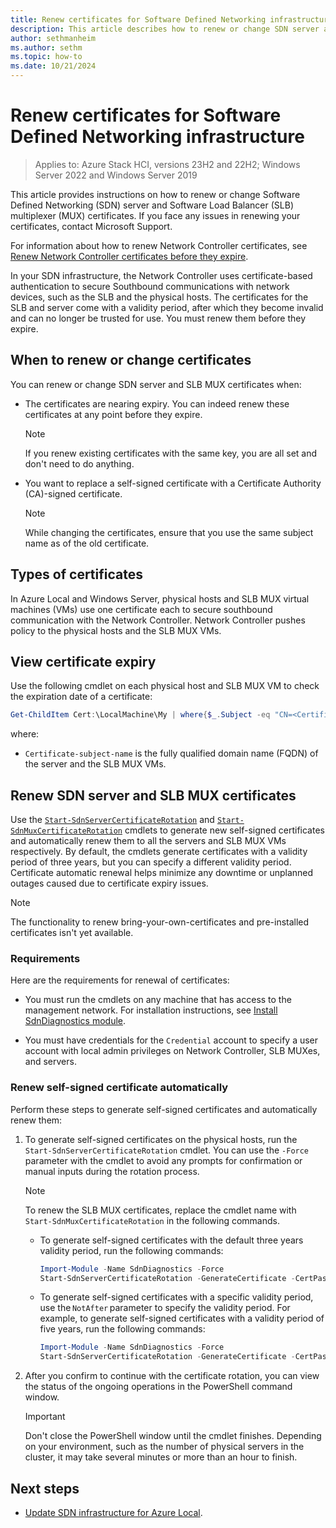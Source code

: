 ```yaml
---
title: Renew certificates for Software Defined Networking infrastructure
description: This article describes how to renew or change SDN server and Software Load Balancer multiplexer certificates.
author: sethmanheim
ms.author: sethm
ms.topic: how-to
ms.date: 10/21/2024
---
```


# Renew certificates for Software Defined Networking infrastructure

> Applies to: Azure Stack HCI, versions 23H2 and 22H2; Windows Server 2022 and Windows Server 2019

This article provides instructions on how to renew or change Software Defined Networking (SDN) server and Software Load Balancer (SLB) multiplexer (MUX) certificates. If you face any issues in renewing your certificates, contact Microsoft Support.

For information about how to renew Network Controller certificates, see [Renew Network Controller certificates before they expire](./update-network-controller-certificates.md).

In your SDN infrastructure, the Network Controller uses certificate-based authentication to secure Southbound communications with network devices, such as the SLB and the physical hosts. The certificates for the SLB and server come with a validity period, after which they become invalid and can no longer be trusted for use. You must renew them before they expire.

## When to renew or change certificates

You can renew or change SDN server and SLB MUX certificates when:

- The certificates are nearing expiry. You can indeed renew these certificates at any point before they expire.

  > [!NOTE]
  > If you renew existing certificates with the same key, you are all set and don't need to do anything.

- You want to replace a self-signed certificate with a Certificate Authority (CA)-signed certificate.

   > [!NOTE]
   > While changing the certificates, ensure that you use the same subject name as of the old certificate.

## Types of certificates

In Azure Local and Windows Server, physical hosts and SLB MUX virtual machines (VMs) use one certificate each to secure southbound communication with the Network Controller. Network Controller pushes policy to the physical hosts and the SLB MUX VMs.

## View certificate expiry

Use the following cmdlet on each physical host and SLB MUX VM to check the expiration date of a certificate:

```powershell
Get-ChildItem Cert:\LocalMachine\My | where{$_.Subject -eq "CN=<Certificate-subject-name>"} | Select-Object NotAfter, Subject
```

where:
- `Certificate-subject-name` is the fully qualified domain name (FQDN) of the server and the SLB MUX VMs.

## Renew SDN server and SLB MUX certificates

Use the [`Start-SdnServerCertificateRotation`](https://github.com/microsoft/SdnDiagnostics/wiki/Start-SdnServerCertificateRotation) and [`Start-SdnMuxCertificateRotation`](https://github.com/microsoft/SdnDiagnostics/wiki/Start-SdnMuxCertificateRotation) cmdlets to generate new self-signed certificates and automatically renew them to all the servers and SLB MUX VMs respectively. By default, the cmdlets generate certificates with a validity period of three years, but you can specify a different validity period. Certificate automatic renewal helps minimize any downtime or unplanned outages caused due to certificate expiry issues.

> [!NOTE]
> The functionality to renew bring-your-own-certificates and pre-installed certificates isn't yet available.

### Requirements

Here are the requirements for renewal of certificates:

- You must run the cmdlets on any machine that has access to the management network. For installation instructions, see [Install SdnDiagnostics module](https://github.com/microsoft/SdnDiagnostics/wiki#installation).

- You must have credentials for the `Credential` account to specify a user account with local admin privileges on Network Controller, SLB MUXes, and servers.

### Renew self-signed certificate automatically

Perform these steps to generate self-signed certificates and automatically renew them:

1. To generate self-signed certificates on the physical hosts, run the `Start-SdnServerCertificateRotation` cmdlet. You can use the `-Force` parameter with the cmdlet to avoid any prompts for confirmation or manual inputs during the rotation process.

   > [!NOTE]
   > To renew the SLB MUX certificates, replace the cmdlet name with `Start-SdnMuxCertificateRotation` in the following commands.

   - To generate self-signed certificates with the default three years validity period, run the following commands:

        ```powershell
        Import-Module -Name SdnDiagnostics -Force
        Start-SdnServerCertificateRotation -GenerateCertificate -CertPassword (Get-Credential).Password -Credential (Get-Credential)
        ```

   - To generate self-signed certificates with a specific validity period, use the `NotAfter` parameter to specify the validity period. For example, to generate self-signed certificates with a validity period of five years, run the following commands:

        ```powershell
        Import-Module -Name SdnDiagnostics -Force
        Start-SdnServerCertificateRotation -GenerateCertificate -CertPassword (Get-Credential).Password -NotAfter (Get-Date).AddYears(5) -Credential (Get-Credential)
        ```

1. After you confirm to continue with the certificate rotation, you can view the status of the ongoing operations in the PowerShell command window.

   > [!Important]
   > Don't close the PowerShell window until the cmdlet finishes. Depending on your environment, such as the number of physical servers in the cluster, it may take several minutes or more than an hour to finish.

## Next steps

- [Update SDN infrastructure for Azure Local](./update-sdn.md).
